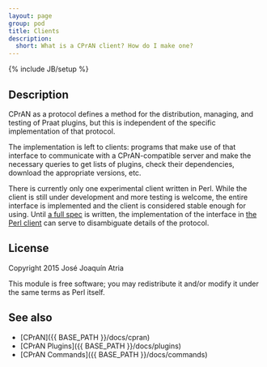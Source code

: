 ```yaml
---
layout: page
group: pod
title: Clients
description:
  short: What is a CPrAN client? How do I make one?
---
```

{% include JB/setup %}

## Description

CPrAN as a protocol defines a method for the distribution, managing, and testing
of Praat plugins, but this is independent of the specific implementation of that
protocol.

The implementation is left to clients: programs that make use of that interface
to communicate with a CPrAN-compatible server and make the necessary queries to
get lists of plugins, check their dependencies, download the appropriate
versions, etc.

There is currently only one experimental client written in Perl. While the
client is still under development and more testing is welcome, the entire
interface is implemented and the client is considered stable enough for using.
Until [a full spec][spec] is written, the implementation of the interface in
[the Perl client][perl] can serve to disambiguate details of the protocol.

[perl]: {{BASE_PATH}}/docs/cpran
[spec]: {{BASE_PATH}}/docs/clients/cpran

## License

Copyright 2015 José Joaquín Atria

This module is free software; you may redistribute it and/or modify it under
the same terms as Perl itself.

## See also

* [CPrAN]({{ BASE_PATH }}/docs/cpran)
* [CPrAN Plugins]({{ BASE_PATH }}/docs/plugins)
* [CPrAN Commands]({{ BASE_PATH }}/docs/commands)
